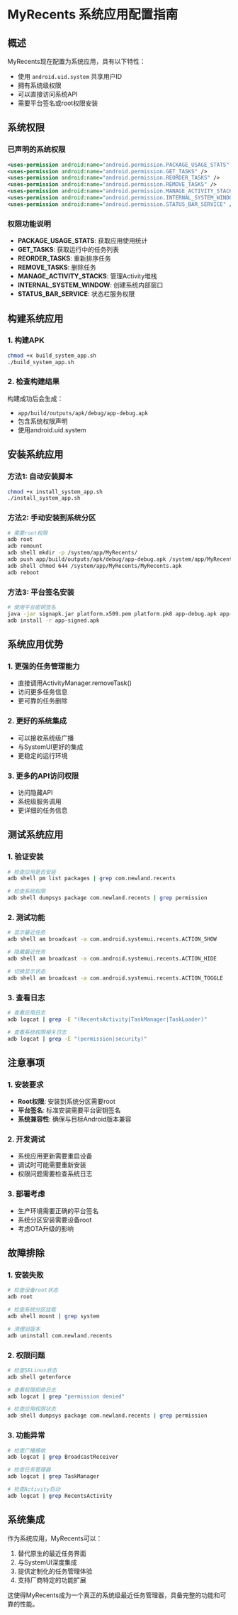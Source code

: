 # MyRecents 系统应用配置指南

## 概述

MyRecents现在配置为系统应用，具有以下特性：
- 使用 `android.uid.system` 共享用户ID
- 拥有系统级权限
- 可以直接访问系统API
- 需要平台签名或root权限安装

## 系统权限

### 已声明的系统权限
```xml
<uses-permission android:name="android.permission.PACKAGE_USAGE_STATS" />
<uses-permission android:name="android.permission.GET_TASKS" />
<uses-permission android:name="android.permission.REORDER_TASKS" />
<uses-permission android:name="android.permission.REMOVE_TASKS" />
<uses-permission android:name="android.permission.MANAGE_ACTIVITY_STACKS" />
<uses-permission android:name="android.permission.INTERNAL_SYSTEM_WINDOW" />
<uses-permission android:name="android.permission.STATUS_BAR_SERVICE" />
```

### 权限功能说明
- **PACKAGE_USAGE_STATS**: 获取应用使用统计
- **GET_TASKS**: 获取运行中的任务列表
- **REORDER_TASKS**: 重新排序任务
- **REMOVE_TASKS**: 删除任务
- **MANAGE_ACTIVITY_STACKS**: 管理Activity堆栈
- **INTERNAL_SYSTEM_WINDOW**: 创建系统内部窗口
- **STATUS_BAR_SERVICE**: 状态栏服务权限

## 构建系统应用

### 1. 构建APK
```bash
chmod +x build_system_app.sh
./build_system_app.sh
```

### 2. 检查构建结果
构建成功后会生成：
- `app/build/outputs/apk/debug/app-debug.apk`
- 包含系统权限声明
- 使用android.uid.system

## 安装系统应用

### 方法1: 自动安装脚本
```bash
chmod +x install_system_app.sh
./install_system_app.sh
```

### 方法2: 手动安装到系统分区
```bash
# 需要root权限
adb root
adb remount
adb shell mkdir -p /system/app/MyRecents/
adb push app/build/outputs/apk/debug/app-debug.apk /system/app/MyRecents/MyRecents.apk
adb shell chmod 644 /system/app/MyRecents/MyRecents.apk
adb reboot
```

### 方法3: 平台签名安装
```bash
# 使用平台密钥签名
java -jar signapk.jar platform.x509.pem platform.pk8 app-debug.apk app-signed.apk
adb install -r app-signed.apk
```

## 系统应用优势

### 1. 更强的任务管理能力
- 直接调用ActivityManager.removeTask()
- 访问更多任务信息
- 更可靠的任务删除

### 2. 更好的系统集成
- 可以接收系统级广播
- 与SystemUI更好的集成
- 更稳定的运行环境

### 3. 更多的API访问权限
- 访问隐藏API
- 系统级服务调用
- 更详细的任务信息

## 测试系统应用

### 1. 验证安装
```bash
# 检查应用是否安装
adb shell pm list packages | grep com.newland.recents

# 检查系统权限
adb shell dumpsys package com.newland.recents | grep permission
```

### 2. 测试功能
```bash
# 显示最近任务
adb shell am broadcast -a com.android.systemui.recents.ACTION_SHOW

# 隐藏最近任务
adb shell am broadcast -a com.android.systemui.recents.ACTION_HIDE

# 切换显示状态
adb shell am broadcast -a com.android.systemui.recents.ACTION_TOGGLE
```

### 3. 查看日志
```bash
# 查看应用日志
adb logcat | grep -E "(RecentsActivity|TaskManager|TaskLoader)"

# 查看系统权限相关日志
adb logcat | grep -E "(permission|security)"
```

## 注意事项

### 1. 安装要求
- **Root权限**: 安装到系统分区需要root
- **平台签名**: 标准安装需要平台密钥签名
- **系统兼容性**: 确保与目标Android版本兼容

### 2. 开发调试
- 系统应用更新需要重启设备
- 调试时可能需要重新安装
- 权限问题需要检查系统日志

### 3. 部署考虑
- 生产环境需要正确的平台签名
- 系统分区安装需要设备root
- 考虑OTA升级的影响

## 故障排除

### 1. 安装失败
```bash
# 检查设备root状态
adb root

# 检查系统分区挂载
adb shell mount | grep system

# 清理旧版本
adb uninstall com.newland.recents
```

### 2. 权限问题
```bash
# 检查SELinux状态
adb shell getenforce

# 查看权限拒绝日志
adb logcat | grep "permission denied"

# 检查应用权限状态
adb shell dumpsys package com.newland.recents | grep permission
```

### 3. 功能异常
```bash
# 检查广播接收
adb logcat | grep BroadcastReceiver

# 检查任务管理器
adb logcat | grep TaskManager

# 检查Activity启动
adb logcat | grep RecentsActivity
```

## 系统集成

作为系统应用，MyRecents可以：
1. 替代原生的最近任务界面
2. 与SystemUI深度集成
3. 提供定制化的任务管理体验
4. 支持厂商特定的功能扩展

这使得MyRecents成为一个真正的系统级最近任务管理器，具备完整的功能和可靠的性能。